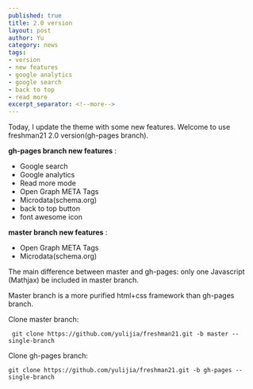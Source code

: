 ```yaml
---
published: true
title: 2.0 version
layout: post
author: Yu 
category: news
tags:
- version
- new features
- google analytics
- google search
- back to top
- read more
excerpt_separator: <!--more-->
---
```


Today, I update the theme with some new features. Welcome to use freshman21 2.0 version(gh-pages branch).

**gh-pages branch new features** :

  - Google  search
  - Google analytics
  - Read more mode
  - Open Graph META Tags
  - Microdata(schema.org)
  - back to top button
  - font awesome icon
<!--more-->
**master branch new features** :

  - Open Graph META Tags  
  - Microdata(schema.org)

The main difference between master and gh-pages: only one Javascript (Mathjax) be included in master branch. 

Master branch is a more purified html+css framework than gh-pages branch.

Clone master branch: 
 
` git clone https://github.com/yulijia/freshman21.git -b master --single-branch`
 
Clone gh-pages branch: 
 
`git clone https://github.com/yulijia/freshman21.git -b gh-pages --single-branch`
